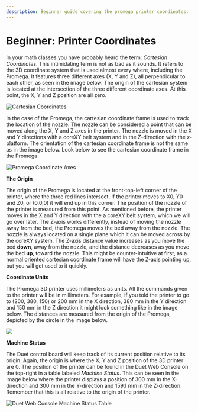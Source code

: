 ```yaml
---
description: Beginner guide covering the promega printer coordinates.
---
```


# Beginner: Printer Coordinates

In your math classes you have probably heard the term: _Cartesian Coordinates_. This intimidating term is not as bad as it sounds. It refers to the 3D coordinate system that is used almost every where, including the Promega. It features three different axes \(X, Y and Z\), all perpendicular to each other, as seen in the image below. The origin of the cartesian system is located at the intersection of the three different coordinate axes. At this point, the X, Y and Z position are all zero.

![Cartesian Coordinates](../.gitbook/assets/sr0rn4a7z2yugmqq-cartesiancoordinates.png)

In the case of the Promega, the cartesian coordinate frame is used to track the location of the nozzle. The nozzle can be considered a point that can be moved along the X, Y and Z axes in the printer. The nozzle is moved in the X and Y directions with a coreXY belt system and in the Z-direction with the z-platform. The orientation of the cartesian coordinate frame is not the same as in the image below. Look below to see the cartesian coordinate frame in the Promega.

![Promega Coordinate Axes](../.gitbook/assets/yvqkiqjoaclzqetx-promegacoordinateaxes.jpg)

**The Origin**

The origin of the Promega is located at the front-top-left corner of the printer, where the three red lines intersect. If the printer moves to X0, Y0 and Z0, or \(0,0,0\) it will end up in this corner. The position of the nozzle of the printer is measured from this point. As mentioned before, the printer moves in the X and Y direction with the a coreXY belt system, which we will go over later. The Z-axis works differently, instead of moving the nozzle away from the bed, the Promega moves the bed away from the nozzle. The nozzle is always located on a single plane which it can be moved across by the coreXY system. The Z-axis distance value increases as you move the bed **down**, away from the nozzle, and the distance decreases as you move the bed **up**, toward the nozzle. This might be counter-intuitive at first, as a normal oriented cartesian coordinate frame will have the Z-axis pointing up, but you will get used to it quickly.

**Coordinate Units**

The Promega 3D printer uses millimeters as units. All the commands given to the printer will be in millimeters. For example, if you told the printer to go to \(200, 380, 150\) or 200 mm in the X direction, 380 mm in the Y direction and 150 mm in the Z direction it might look something like in the image below. The distances are measured from the origin of the Promega, depicted by the circle in the image below.

![](../.gitbook/assets/iop8d6u0jgqzev9r-promegacoordinateaxesexample.jpg)

**Machine Status**

The Duet control board will keep track of its current position relative to its origin. Again, the origin is where the X, Y and Z position of the 3D printer are 0. The position of the printer can be found in the Duet Web Console on the top-right in a table labeled _Machine Status_. This can be seen in the image below where the printer displays a position of 300 mm in the X-direction and 300 mm in the Y-direction and 159.1 mm in the Z-direction. Remember that this is all relative to the origin of the printer.

![Duet Web Console Machine Status Table](../.gitbook/assets/38yr6g32ydtjmfdm-machinestatus.PNG)

